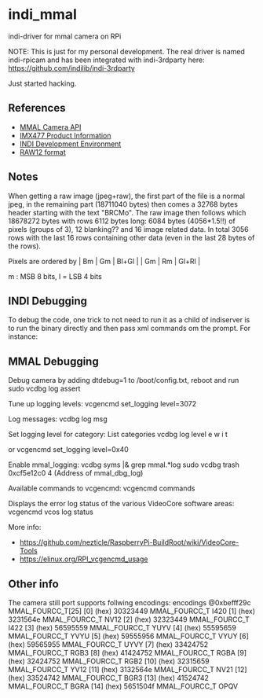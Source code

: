 # indi_mmal
indi-driver for mmal camera on RPi

NOTE: This is just for my personal development. The real driver is named indi-rpicam and has been integrated with indi-3rdparty here: https://github.com/indilib/indi-3rdparty

Just started hacking.

References
----------
- [MMAL Camera API](http://www.jvcref.com/files/PI/documentation/html/)
- [IMX477 Product Information](https://www.sony-semicon.co.jp/products/common/pdf/IMX477-AACK_Flyer.pdf)
- [INDI Development Environment](https://indilib.org/develop/developer-manual/163-setting-development-environment.html)
- [RAW12 format](https://wiki.apertus.org/index.php/RAW12)



Notes
-----
When getting a raw image (jpeg+raw), the first part of the file is a normal jpeg, in the remaining part (18711040 bytes) then
comes a 32768 bytes header starting with the text "BRCMo".
The raw image then follows which 18678272 bytes with rows 6112 bytes long: 6084 bytes (4056*1.5!!) of pixels (groups of 3),  12 blanking?? and 16 image related data.
In total 3056 rows with the last 16 rows containing other data (even in the last 28 bytes of the rows).

Pixels are ordered by | Bm | Gm | Bl+Gl |
                      | Gm | Rm | Gl+Rl |

m : MSB 8 bits, l = LSB 4 bits


INDI Debugging
--------------
To debug the code, one trick to not need to run it as a child of indiserver is to run the binary directly and then pass xml commands om the prompt.
For instance:
<getProperties version='1.7'/>

MMAL Debugging
--------------
Debug camera by adding dtdebug=1 to /boot/config.txt, reboot and run sudo vcdbg log assert

Tune up logging levels:
    vcgencmd set_logging level=3072

Log messages:
    vcdbg log msg

Set logging level for category:
List categories
    vcdbg log level <category> e w i t

or
    vcgencmd set_logging level=0x40

Enable mmal_logging:
    vcdbg syms |& grep mmal.*log
    sudo vcdbg trash 0xcf5e12c0 4   (Address of mmal_dbg_log)

Available commands to vcgencmd:
    vcgencmd commands

Displays the error log status of the various VideoCore software areas:
    vcgencmd vcos log status

More info:
- https://github.com/nezticle/RaspberryPi-BuildRoot/wiki/VideoCore-Tools
- https://elinux.org/RPI_vcgencmd_usage

Other info
----------
The camera still port supports follwing encodings:
encodings	@0xbefff29c	MMAL_FOURCC_T[25]
    [0] 	(hex) 30323449	MMAL_FOURCC_T I420
    [1] 	(hex) 3231564e	MMAL_FOURCC_T NV12
    [2] 	(hex) 32323449	MMAL_FOURCC_T I422
    [3] 	(hex) 56595559	MMAL_FOURCC_T YUYV
    [4] 	(hex) 55595659	MMAL_FOURCC_T YVYU
    [5] 	(hex) 59555956	MMAL_FOURCC_T VYUY
    [6] 	(hex) 59565955	MMAL_FOURCC_T UYVY
    [7] 	(hex) 33424752	MMAL_FOURCC_T RGB3
    [8] 	(hex) 41424752	MMAL_FOURCC_T RGBA
    [9] 	(hex) 32424752	MMAL_FOURCC_T RGB2
    [10]	(hex) 32315659	MMAL_FOURCC_T YV12
    [11]	(hex) 3132564e	MMAL_FOURCC_T NV21
    [12]	(hex) 33524742	MMAL_FOURCC_T BGR3
    [13]	(hex) 41524742	MMAL_FOURCC_T BGRA
    [14]	(hex) 5651504f	MMAL_FOURCC_T OPQV

